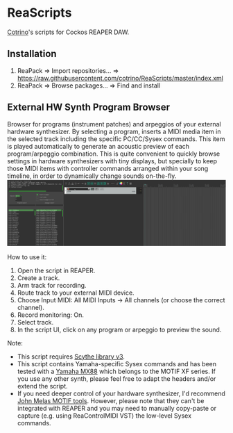 # ReaScripts
[Cotrino](http://www.cotrino.com/)'s scripts for Cockos REAPER DAW.

## Installation
1. ReaPack => Import repositories... => https://raw.githubusercontent.com/cotrino/ReaScripts/master/index.xml
2. ReaPack => Browse packages... => Find and install

## External HW Synth Program Browser
Browser for programs (instrument patches) and arpeggios of your external hardware synthesizer. By selecting a program, inserts a MIDI media item in the selected track including the specific PC/CC/Sysex commands. This item is played automatically to generate an acoustic preview of each program/arpeggio combination. This is quite convenient to quickly browse settings in hardware synthesizers with tiny displays, but specially to keep those MIDI items with controller commands arranged within your song timeline, in order to dynamically change sounds on-the-fly.   
![Demo of the script in action with an external Yamaha MX88](https://raw.githubusercontent.com/cotrino/ReaScripts/master/gif/ext_synth_program_browser.gif)

How to use it:
1. Open the script in REAPER.
2. Create a track.
3. Arm track for recording.
4. Route track to your external MIDI device.
5. Choose Input MIDI: All MIDI Inputs -> All channels (or choose the correct channel).
6. Record monitoring: On.
7. Select track.
8. In the script UI, click on any program or arpeggio to preview the sound.

Note:
- This script requires [Scythe library v3](https://jalovatt.github.io/scythe/#/getting-started/installation).
- This script contains Yamaha-specific Sysex commands and has been tested with a [Yamaha MX88](https://es.yamaha.com/es/products/music_production/synthesizers/mx88/index.html) which belongs to the MOTIF XF series. If you use any other synth, please feel free to adapt the headers and/or extend the script.
- If you need deeper control of your hardware synthesizer, I'd recommend [John Melas MOTIF tools](http://www.jmelas.gr/motif/index.php). However, please note that they can't be integrated with REAPER and you may need to manually copy-paste or capture (e.g. using ReaControlMIDI VST) the low-level Sysex commands.
